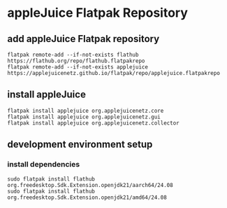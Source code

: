 # appleJuice Flatpak Repository

## add appleJuice Flatpak repository

```shell
flatpak remote-add --if-not-exists flathub https://flathub.org/repo/flathub.flatpakrepo
flatpak remote-add --if-not-exists applejuice https://applejuicenetz.github.io/flatpak/repo/applejuice.flatpakrepo
```

## install appleJuice

```shell
flatpak install applejuice org.applejuicenetz.core 
flatpak install applejuice org.applejuicenetz.gui 
flatpak install applejuice org.applejuicenetz.collector
```

## development environment setup

### install dependencies

```shell
sudo flatpak install flathub org.freedesktop.Sdk.Extension.openjdk21/aarch64/24.08
sudo flatpak install flathub org.freedesktop.Sdk.Extension.openjdk21/amd64/24.08
```
